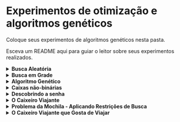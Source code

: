 # Experimentos de otimização e algoritmos genéticos

Coloque seus experimentos de algoritmos genéticos nesta pasta.

Esceva um README aqui para guiar o leitor sobre seus experimentos realizados.

<details><summary><b> Busca Aleatória </b></summary>
<p></p>
<p align="justify"> O primeiro experimento trás uma discussão sobre otimização para o problema da caixa binária. Neste problema, existem 4 caixas, e cada uma delas pode assumir um valor binário (0 ou 1), o objetivo é encontrar a combinação que tenha a maior soma entre os valores das caixas. Para isso, usa-se a Busca Aleatória, onde de define um espaço de busca, e fazer n testes dentro deste espaço, afim de encontrar o melhor resultado. </p>
    </details>
    
<details><summary><b> Busca em Grade </b></summary>
<p><p/>
    <p align="justify"> Aborda-se novamente o problema da Caixa Binária: existem 4 caixas, e cada uma delas pode assumir um valor binário (0 ou 1), o objetivo é encontrar a combinação que tenha a maior soma entre os valores das caixas. Neste caso, o método usado é o de Busca em Grade. Diferente da Busca Aleatória, aqui não se define um espaço de busca, mas testa-se todas as opções possivéis dentro dos parametros para assim achar o melhor resultado. </p>
    </details>

<details><summary><b> Algoritmo Genético </b></summary>
<p><p/>
<p align="justify"> Algoritmos genéticos são algoritmos inspirados na teoria da evolução de Darwin e são ferramentas poderosas para resolver problemas de otimização. De maneira simples, a estratégia consiste em gerar uma população inicial aleatória e através de seleção, cruzamento e mutação sucessivas, gerar populações seguintes. Se feito de maneira correta, as populações seguintes tendem a ser melhores candidatos para a solução do problema do que as populações anteriores.
</p>
</details>

<details><summary><b> Caixas não-binárias </b></summary>
<p><p/>
<p align="justify">O problema das caixas não-binárias é simples: nós temos um certo número de caixas e cada uma pode conter um número inteiro. O objetivo é encontrar uma combinação de caixas onde a soma dos valores contidos dentro delas é máximo.
</p>
</details>

<details><summary><b> Descobrindo a senha </b></summary>
<p><p/>
<p align="justify">Neste problema, a função objetivo deve saber a senha correta e quantificar de alguma maneira o quão perto ou longe os palpites estão da solução (veja que isso é algo que não temos no mundo real. Nenhum site irá te dizer se você está acertando ou errando seu palpite). O critério de parada deste problema é quando a senha for descoberta.
</p>
</details>

<details><summary><b> O Caixeiro Viajante</b></summary>
<p><p/>
<p align="justify">O problema consiste em descobrir a rota de menor distância entre $n$ pontos no plano cartesiano (ou seja, $n$ pontos com coordenadas $(x,y)$). A rota pode se iniciar em qualquer um dos pontos disponíveis e deve terminar no ponto inicial, visitando todos os demais pontos apenas uma vez. Considere que a rota entre um ponto e outro é a linha reta que liga os dois pontos.</p>
</details>

<details><summary><b> Problema da Mochila - Aplicando Restrições de Busca </b></summary>
<p><p/>
<p align="justify">No problema da mochila você tem um número $n$ de itens disponíveis, cada um com um peso e um valor associado. Sua mochila tem a capacidade de carregar um número $p$ de quilogramas, sendo que mais que isso faz com que sua mochila rasgue e todos os itens dentro dela caiam no chão e se quebrem de maneira catastrófica (indesejado). Sua tarefa é encontrar um conjunto de itens (considerando os $n$ disponíveis) que maximize o valor contido dentro da mochila, porém que tenham um peso dentro da capacidade da mesma.
</p>
</details>

<details><summary><b> O Caixeiro Viajante que Gosta de Viajar</b></summary>
<p><p/>
<p align="justify">Caso muito similar ao Problema do Caixeiro Viajente, contudo, neste caso, o caixeiro possui gasolina infinita e procura fazer a maior rota possivel entre as cidades.</p>
</details>
